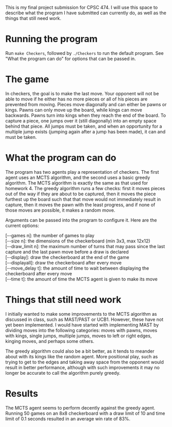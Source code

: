 This is my final project submission for CPSC 474. I will use this space to describe what the program I have submitted can currently do, as well as the things that
still need work.

# Running the program

Run `make Checkers`, followed by `./Checkers` to run the default program. See "What the program can do" for options that can be passed in.

# The game

In checkers, the goal is to make the last move. Your opponent will not be able to move if he either has no more pieces or all of his pieces are prevented from moving. Pieces move diagonally and can either be pawns or kings. Pawns can only move up the board, while kings can move backwards. Pawns turn into kings when they reach the end of the board. To capture a piece, one jumps over it (still diagonally) into an empty space behind that piece. All jumps must be taken, and when an opportunity for a multiple jump exists (jumping again after a jump has been made), it can and must be taken. 

# What the program can do

The program has two agents play a representation of checkers. The first agent uses an MCTS algorithm, and the second uses a basic greedy algorithm. The MCTS
algorithm is exactly the same as that used for homework 4. The greedy algorithm runs a few checks: first it moves pieces out of the way if they are about to be
captured, then it moves the piece furthest up the board such that that move would not immediately result in capture, then it moves the pawn with the least
progress, and if none of those moves are possible, it makes a random move.

Arguments can be passed into the program to configure it. Here are the current options:

[--games n]: the number of games to play  
[--size n]: the dimensions of the checkerboard (min 3x3, max 12x12)  
[--draw_limit n]: the maximum number of turns that may pass since the last capture and the last pawn move before a draw is declared  
[--display]: draw the checkerboard at the end of the game  
[--displayall]: draw the checkerboard after every move  
[--move_delay t]: the amount of time to wait between displaying the checkerboard after every move  
[--time t]: the amount of time the MCTS agent is given to make its move

# Things that still need work

I initially wanted to make some improvements to the MCTS algorithm as discussed in class, such as MAST/PAST or UCB1. However, these have not yet been implemented. 
I would have started with implementing MAST by dividing moves into the following categories: moves with pawns, moves with kings, single jumps, multiple jumps, 
moves to left or right edges, kinging moves, and perhaps some others. 

The greedy algorithm could also be a bit better, as it tends to meander about with its kings like the random agent. More positional play, such as trying
to get to the edges and taking away space from the opponent would result in better performance, although with such improvements it may no longer be 
accurate to call the algorithm purely greedy.

# Results

The MCTS agent seems to perform decently against the greedy agent. Running 50 games on an 8x8 checkerboard with a draw limit of 10 and time limit of 0.1 seconds resulted in an average win rate of 83%. 
